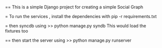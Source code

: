 == This is a simple Django project for creating a simple Social Graph

= To run the services , install the dependencies with pip -r requirements.txt

= then syncdb using  >> python manage.py syndb 
This would load the fixtures too 

== then start the server using >> python manage.py runserver


